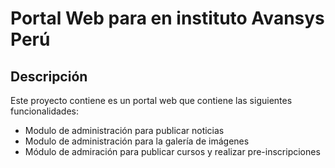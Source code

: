 # Portal Web para en instituto Avansys Perú
## Descripción
Este proyecto contiene es un portal web que contiene las siguientes funcionalidades: 
* Modulo de administración para publicar noticias
* Modulo de administración para la galería de imágenes
* Módulo de admiración para publicar cursos y realizar pre-inscripciones
